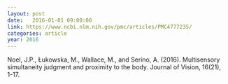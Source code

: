 ```yaml
---
layout: post
date:   2016-01-01 09:00:00
link: https://www.ncbi.nlm.nih.gov/pmc/articles/PMC4777235/
categories: article
year: 2016
---
```


Noel, J.P., Łukowska, M., Wallace, M., and Serino, A. (2016). Multisensory simultaneity judgment and proximity to the body. Journal of Vision, 16(21), 1-17.
